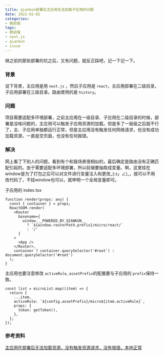 ```yaml
---
title: qiankun部署后主应用无法加载子应用的问题
date: 2022-02-02
categories:
- 微前端
tags:
- 微前端
- next.js
- qiankun
- issue
---
```




继之前的那些部署的坑之后，又有问题，就反正踩吧，记一下记一下。

### 背景

说下背景，主应用是用  `next.js`  ，然后子应用是  `react`，主应用部署在二级目录，子应用部署在三级目录。路由使用的是 `history`。



### 问题

项目需要适配多环境部署，之前主应用在一级目录、子应用在二级目录的时候，部署是没啥问题的，主应用可以触发子应用资源的加载。但是多了一层级之后就不行了，主、子应用单独都运行正常，但是主应用没有触发任何网络请求，也没有成功加载资源，一直是空页面，也没有任何报错。



### 解决

网上看了下别人的问题，看到有个和我场景很相似的，最后确定是路由没有正确匹配引起的。由于需要适配多环境部署，所以前缀要抽取成变量。啊，这里挂在window是为了打包之后可以对文件进行变量注入和更改_(:з」∠)_，就可以不用改代码了，不挂window也可以，就申明一个全局变量即可。

子应用的 index.tsx

```tsx
function render(props: any) {
  const { container } = props;
  ReactDOM.render(
    <Router
      basename={
        window.__POWERED_BY_QIANKUN__
          ? `${window.routerPath.prefix}/micro/react/`
          : '/'
      }
    >
      <App />
    </Router>,
    container ? container.querySelector('#root') : document.querySelector('#root')
  );
}
```

主应用也要注意修改 `activeRule`, `assetPrefix`的配置要与子应用的 `prefix`保持一致。

```tsx
const list = microList.map((item) => {
  return {
    ...item,
    activeRule: `${config.assetPrefix}/micro${item.activeRule}`,
    props: {
      token: getToken(),
    },
  };
});
```





### 参考资料

[主应用在部署后无法加载资源，没有触发资源请求，没有报错，本地正常](https://github.com/umijs/qiankun/issues/873)


